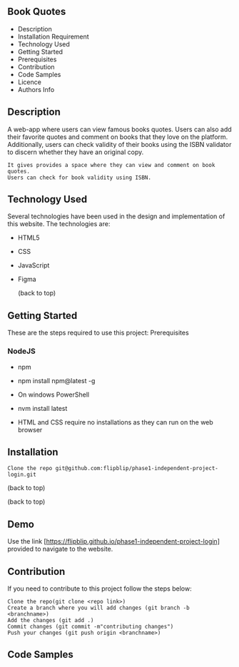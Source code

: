 ## Book Quotes

- Description
- Installation Requirement
- Technology Used
- Getting Started
- Prerequisites
- Contribution
- Code Samples
- Licence
- Authors Info

## Description

A web-app where users can view famous books quotes. Users can also add their favorite quotes and comment on books that they love on the platform. Additionally, users can check validity of their books using the ISBN validator to discern whether they have an original copy.

    It gives provides a space where they can view and comment on book quotes.
    Users can check for book validity using ISBN.

## Technology Used

Several technologies have been used in the design and implementation of this website. The technologies are:

- HTML5
- CSS
- JavaScript
- Figma

    (back to top)

## Getting Started

These are the steps required to use this project:
Prerequisites

### NodeJS

- npm

- npm install npm@latest -g

- On windows PowerShell

- nvm install latest

- HTML and CSS require no installations as they can run on the web browser

## Installation

    Clone the repo git@github.com:flipblip/phase1-independent-project-login.git

(back to top)

(back to top)
## Demo

Use the link [https://flipblip.github.io/phase1-independent-project-login] provided to navigate to the website. 


## Contribution

If you need to contribute to this project follow the steps below:

    Clone the repo(git clone <repo link>)
    Create a branch where you will add changes (git branch -b <branchname>)
    Add the changes (git add .)
    Commit changes (git commit -m"contributing changes")
    Push your changes (git push origin <branchname>)

## Code Samples
